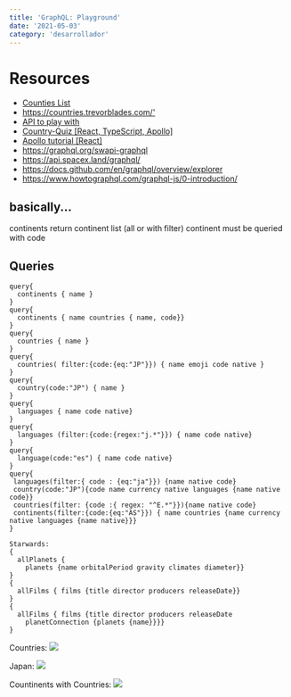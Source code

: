 ```yaml
---
title: 'GraphQL: Playground'
date: '2021-05-03'
category: 'desarrollador'
---
```


# Resources
* <a href='https://annexare.github.io/Countries/'>Counties List</a>
* <https://countries.trevorblades.com/'>
* <a href='https://blog.graphqleditor.com/best-graphql-apis-to-play-with/'>API to play with</a>
* <a href='https://github.com/byrichardpowell/Country-Quiz'>Country-Quiz [React, TypeScript, Apollo] </a>
* <a href='https://www.apollographql.com/docs/tutorial/client/'>Apollo tutorial [React]</a>
* <https://graphql.org/swapi-graphql>
* <https://api.spacex.land/graphql/>
* <https://docs.github.com/en/graphql/overview/explorer>
* <https://www.howtographql.com/graphql-js/0-introduction/>

## basically...
continents return continent list (all or with filter)
continent must be queried with code

## Queries 
```
query{
  continents { name }
}  
query{
  continents { name countries { name, code}}
}  
query{
  countries { name }
}  
query{
  countries( filter:{code:{eq:"JP"}}) { name emoji code native }
}  
query{
  country(code:"JP") { name }
}  
query{
  languages { name code native}
}
query{
  languages (filter:{code:{regex:"j.*"}}) { name code native}
}    
query{
  language(code:"es") { name code native}
}  
query{
 languages(filter:{ code : {eq:"ja"}}) {name native code}
 country(code:"JP"){code name currency native languages {name native code}}
 countries(filter: {code :{ regex: "^E.*"}}){name native code}
 continents(filter:{code:{eq:"AS"}}) { name countries {name currency native languages {name native}}}
}

Starwards:
{
  allPlanets {
    planets {name orbitalPeriod gravity climates diameter}}
}
{
  allFilms { films {title director producers releaseDate}}
}
{
  allFilms { films {title director producers releaseDate 
    planetConnection {planets {name}}}}
}
```

<!---
![countries](/images/graphql/graphql-query-countries.png)
--->
Countries:
<Image src='/images/graphql/graphql-query-countries.png'></Image>

Japan:
<Image src='/images/graphql/graphql-query-japan.png'></Image>

Countinents with Countries:
<Image src='/images/graphql/graphql-query-continents-w-countries.png'></Image>
